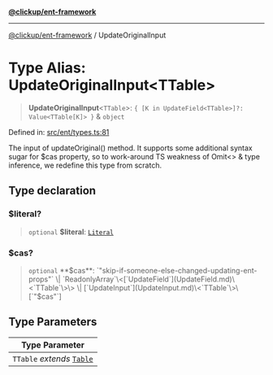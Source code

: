 [**@clickup/ent-framework**](../README.md)

***

[@clickup/ent-framework](../globals.md) / UpdateOriginalInput

# Type Alias: UpdateOriginalInput\<TTable\>

> **UpdateOriginalInput**\<`TTable`\>: `{ [K in UpdateField<TTable>]?: Value<TTable[K]> }` & `object`

Defined in: [src/ent/types.ts:81](https://github.com/clickup/ent-framework/blob/master/src/ent/types.ts#L81)

The input of updateOriginal() method. It supports some additional syntax
sugar for $cas property, so to work-around TS weakness of Omit<> & type
inference, we redefine this type from scratch.

## Type declaration

### $literal?

> `optional` **$literal**: [`Literal`](Literal.md)

### $cas?

> `optional` **$cas**: `"skip-if-someone-else-changed-updating-ent-props"` \| `ReadonlyArray`\<[`UpdateField`](UpdateField.md)\<`TTable`\>\> \| [`UpdateInput`](UpdateInput.md)\<`TTable`\>\[`"$cas"`\]

## Type Parameters

| Type Parameter |
| ------ |
| `TTable` *extends* [`Table`](Table.md) |
